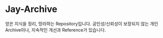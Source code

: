# Jay-Archive
얻은 지식을 정리, 망라하는 Repository입니다. 공인성/신뢰성이 보장되지 않는 개인 Archive이나, 지속적인 개선과 Reference가 있습니다.
